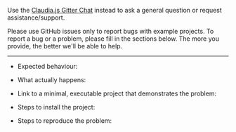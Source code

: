 Use the [Claudia.js Gitter Chat](https://gitter.im/claudiajs/claudia) instead to ask a general question or request assistance/support.

Please use GitHub issues only to report bugs with example projects. To report a bug or a problem, please fill in the sections below. The more you provide, the better we'll be able to help.

---

* Expected behaviour:

* What actually happens:

* Link to a minimal, executable project that demonstrates the problem:

* Steps to install the project:

* Steps to reproduce the problem:

